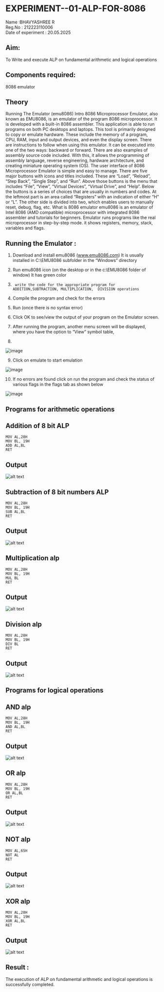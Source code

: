 # EXPERIMENT--01-ALP-FOR-8086
Name :BHAVYASHREE R <br>
Reg.No : 212223110006 <br>
Date of experiment : 20.05.2025

## Aim: 
To Write and execute ALP on fundamental arithmetic and logical operations
## Components required: 
8086  emulator 
## Theory 
Running The Emulator (emu8086) Intro 8086 Microprocessor Emulator, also known as EMU8086, is an emulator of the program 8086 microprocessor. It is developed with a built-in 8086 assembler. This application is able to run programs on both PC desktops and laptops. This tool is primarily designed to copy or emulate hardware. These include the memory of a program, CPU, RAM, input and output devices, and even the display screen. There are instructions to follow when using this emulator. It can be executed into one of the two ways: backward or forward. There are also examples of assembly source code included. With this, it allows the programming of assembly language, reverse engineering, hardware architecture, and creating miniature operating system (OS). The user interface of 8086 Microprocessor Emulator is simple and easy to manage. There are five major buttons with icons and titles included. These are “Load”, “Reload”, “Step Back”, “Single Step”, and “Run”. Above those buttons is the menu that includes “File”, “View”, “Virtual Devices”, “Virtual Drive”, and “Help”. Below the buttons is a series of choices that are usually in numbers and codes. At the leftmost part is an area called “Registers” with an indication of either “H” or “L”. The other side is divided into two, which enables users to manually reset, debug, flag, etc. What is 8086 emulator emu8086 is an emulator of Intel 8086 (AMD compatible) microprocessor with integrated 8086 assembler and tutorials for beginners. Emulator runs programs like the real microprocessor in step-by-step mode. it shows registers, memory, stack, variables and flags.

 ## Running the Emulator :
1.	Download and install emu8086 (www.emu8086.com) It is usually installed in C:\EMU8086 subfolder in the “Windows” directory
2.	  Run  emu8086 icon (on the desktop or in the c:\EMU8086 folder of window) It has green color 
 
 
3.		write the code for the appropriate program for ADDITION,SUBTRACTION, MULTIPLICATION,  DIVISION operations 

4.	 Compile the program and check for the errors 
5.	Run (once there is no syntax error) 

6.	Click OK to see/view the output of your program on the Emulator screen. 


7.	After running the program, another menu screen will be displayed, where you have the option to “View” symbol table,
8.	 


![image](https://user-images.githubusercontent.com/36288975/189273263-d65baae9-4b8f-4723-afb3-c0ffa4052b04.png)











9.	Click on emulate to start emulation 








![image](https://user-images.githubusercontent.com/36288975/189273273-9bb36ec1-e2e8-4892-8d35-37707332bfdc.png)








10.	If no errors are found click on run the program and check the status of various flags in the flags tab as shown below 






![image](https://user-images.githubusercontent.com/36288975/189273277-113a2a33-4a40-4ff8-95a5-ecd3a1f504fe.png)






## Programs for arithmetic  operations

## Addition  of 8 bit ALP 
```
MOV AL,28H
MOV BL, 19H
ADD AL,BL
RET
```
## Output  
![alt text](image.png)

## Subtraction   of 8 bit numbers  ALP 
```
MOV AL,28H
MOV BL, 19H
SUB AL,BL
RET
```
## Output  
![alt text](image-1.png)

## Multiplication alp 
```
MOV AL,28H
MOV BL, 19H
MUL BL
RET
```
## Output  
![alt text](image-2.png)

## Division alp 
```
MOV AL,28H
MOV BL, 19H
DIV BL
RET
```
## Output  
![alt text](image-3.png)

## Programs for logical  operations
## AND alp
```
MOV AL,28H
MOV BL, 19H
AND AL,BL
RET
```
## Output
![alt text](image-4.png)

## OR alp
```
MOV AL,28H
MOV BL, 19H
OR AL,BL
RET
```
## Output
![alt text](image-5.png)

## NOT alp
```
MOV AL,65H
NOT AL
RET
```
## Output
![alt text](image-6.png)

## XOR alp
```
MOV AL,28H
MOV BL, 19H
XOR AL,BL
RET
```
## Output
![alt text](<Screenshot (823).png>)

## Result :
The execution of ALP on fundamental arithmetic and logical operations is successfully completed.








